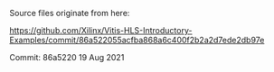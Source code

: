 Source files originate from here: 

https://github.com/Xilinx/Vitis-HLS-Introductory-Examples/commit/86a522055acfba868a6c400f2b2a2d7ede2db97e

Commit: 86a5220 19 Aug 2021